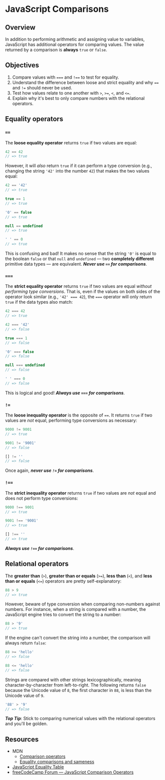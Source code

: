 # JavaScript Comparisons

## Overview
In addition to performing arithmetic and assigning value to variables, JavaScript has additional operators for comparing values. The value returned by a comparison is **always** `true` or `false`.

## Objectives
1. Compare values with `===` and `!==` to test for equality.
2. Understand the difference between loose and strict equality and why `==` and `!=` should never be used.
3. Test how values relate to one another with `>`, `>=`, `<`, and `<=`.
4. Explain why it's best to only compare numbers with the relational operators.

## Equality operators

### `==`
The **loose equality operator** returns `true` if two values are equal:
```js
42 == 42
// => true
```

However, it will _also_ return `true` if it can perform a type conversion (e.g., changing the string `'42'` into the number `42`) that makes the two values equal:
```js
42 == '42'
// => true

true == 1
// => true

'0' == false
// => true

null == undefined
// => true

' ' == 0
// => true
```

This is confusing and bad! It makes no sense that the string `'0'` is equal to the boolean `false` or that `null` and `undefined` — two **completely different** primitive data types — are equivalent. ***Never use `==` for comparisons***.

### `===`
The **strict equality operator** returns `true` if two values are equal _without performing type conversions_. That is, even if the values on both sides of the operator look similar (e.g., `'42' === 42`), the `===` operator will only return `true` if the data types also match:
```js
42 === 42
// => true

42 === '42'
// => false

true === 1
// => false

'0' === false
// => false

null === undefined
// => false

' ' === 0
// => false
```

This is logical and good! ***Always use `===` for comparisons***.

### `!=`
The **loose inequality operator** is the opposite of `==`. It returns `true` if two values are _not_ equal, performing type conversions as necessary:
```js
9000 != 9001
// => true

9001 != '9001'
// => false

[] != ''
// => false
```

Once again, ***never use `!=` for comparisons***.

### `!==`
The **strict inequality operator** returns `true` if two values are _not_ equal and does not perform type conversions:
```js
9000 !== 9001
// => true

9001 !== '9001'
// => true

[] !== ''
// => true
```

***Always use `!==` for comparisons***.

## Relational operators
The **greater than** (`>`), **greater than or equals** (`>=`), **less than** (`<`), and **less than or equals** (`<=`) operators are pretty self-explanatory:
```js
88 > 9
// => true
```

However, beware of type conversion when comparing non-numbers against numbers. For instance, when a string is compared with a number, the JavaScript engine tries to convert the string to a number:
```js
88 > '9'
// => true
```

If the engine can't convert the string into a number, the comparison will always return `false`:
```js
88 >= 'hello'
// => false

88 <= 'hello'
// => false
```

Strings are compared with other strings lexicographically, meaning character-by-character from left-to-right. The following returns `false` because the Unicode value of `8`, the first character in `88`, is less than the Unicode value of `9`.
```js
'88' > '9'
// => false
```

***Top Tip***: Stick to comparing numerical values with the relational operators and you'll be golden.

## Resources
- MDN
  + [Comparison operators](https://developer.mozilla.org/en-US/docs/Web/JavaScript/Reference/Operators/Comparison_Operators)
  + [Equality comparisons and sameness](https://developer.mozilla.org/en-US/docs/Web/JavaScript/Equality_comparisons_and_sameness)
- [JavaScript Equality Table](http://dorey.github.io/JavaScript-Equality-Table/)
- [freeCodeCamp Forum — JavaScript Comparison Operators](https://forum.freecodecamp.org/t/javascript-comparison-operators/14660)
